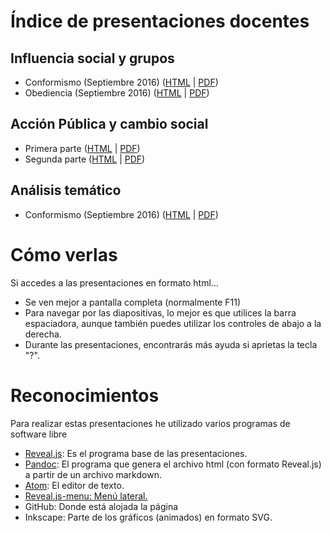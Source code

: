 Índice de presentaciones docentes
=================================

Influencia social y grupos
--------------------------

-   Conformismo (Septiembre 2016) ([HTML](Conformismo.html) | [PDF](Conformismo.pdf))
-   Obediencia (Septiembre 2016) ([HTML](Obediencia.html) | [PDF](Obediencia.pdf))

Acción Pública y cambio social
------------------------------

-   Primera parte ([HTML](APCS-15-16-1.html) | [PDF](APCS-15-16-1.pdf))
-   Segunda parte ([HTML](APCS-15-16-2.html) | [PDF](APCS-15-16-2.pdf))

Análisis temático
-----------------

-   Conformismo (Septiembre 2016) ([HTML](AnalisisTematico.html) | [PDF](AnalisisTematico.pdf))


Cómo verlas
===========

Si accedes a las presentaciones en formato html...

-   Se ven mejor a pantalla completa (normalmente F11)
-   Para navegar por las diapositivas, lo mejor es que utilices la barra
    espaciadora, aunque también puedes utilizar los controles de abajo a
    la derecha.
-   Durante las presentaciones, encontrarás más ayuda si aprietas la
    tecla "?".

Reconocimientos
===============

Para realizar estas presentaciones he utilizado varios programas de
software libre

-   [Reveal.js](http://lab.hakim.se/reveal-js/#/): Es el programa base
    de las presentaciones.
-   [Pandoc](http://pandoc.org/): El programa que genera el archivo html
    (con formato Reveal.js) a partir de un archivo markdown.
-   [Atom](https://atom.io/): El editor de texto.
-   [Reveal.js-menu:
    Menú lateral.](https://github.com/denehyg/reveal.js-menu)
-   GitHub: Donde está alojada la página
-   Inkscape: Parte de los gráficos (animados) en formato SVG.
